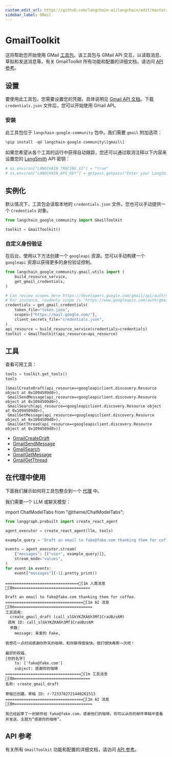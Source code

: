 ```yaml
---
custom_edit_url: https://github.com/langchain-ai/langchain/edit/master/docs/docs/integrations/toolkits/gmail.ipynb
sidebar_label: GMail
---
```


# GmailToolkit

这将帮助您开始使用 GMail [工具包](/docs/concepts/#toolkits)。该工具包与 GMail API 交互，以读取消息、草拟和发送消息等。有关 GmailToolkit 所有功能和配置的详细文档，请访问 [API 参考](https://api.python.langchain.com/en/latest/gmail/langchain_google_community.gmail.toolkit.GmailToolkit.html)。

## 设置

要使用此工具包，您需要设置您的凭据，具体说明见 [Gmail API 文档](https://developers.google.com/gmail/api/quickstart/python#authorize_credentials_for_a_desktop_application)。下载 `credentials.json` 文件后，您可以开始使用 Gmail API。

### 安装

此工具包位于 `langchain-google-community` 包中。我们需要 `gmail` 附加选项：

```python
%pip install -qU langchain-google-community\[gmail\]
```

如果您希望从各个工具的运行中获得自动跟踪，您还可以通过取消注释以下内容来设置您的 [LangSmith](https://docs.smith.langchain.com/) API 密钥：

```python
# os.environ["LANGCHAIN_TRACING_V2"] = "true"
# os.environ["LANGCHAIN_API_KEY"] = getpass.getpass("Enter your LangSmith API key: ")
```

## 实例化

默认情况下，工具包会读取本地的 `credentials.json` 文件。您也可以手动提供一个 `Credentials` 对象。

```python
from langchain_google_community import GmailToolkit

toolkit = GmailToolkit()
```

### 自定义身份验证

在后台，使用以下方法创建一个 `googleapi` 资源。您可以手动构建一个 `googleapi` 资源以获得更多的身份验证控制。

```python
from langchain_google_community.gmail.utils import (
    build_resource_service,
    get_gmail_credentials,
)

# Can review scopes here https://developers.google.com/gmail/api/auth/scopes
# For instance, readonly scope is 'https://www.googleapis.com/auth/gmail.readonly'
credentials = get_gmail_credentials(
    token_file="token.json",
    scopes=["https://mail.google.com/"],
    client_secrets_file="credentials.json",
)
api_resource = build_resource_service(credentials=credentials)
toolkit = GmailToolkit(api_resource=api_resource)
```

## 工具

查看可用工具：


```python
tools = toolkit.get_tools()
tools
```



```output
[GmailCreateDraft(api_resource=<googleapiclient.discovery.Resource object at 0x1094509d0>),
 GmailSendMessage(api_resource=<googleapiclient.discovery.Resource object at 0x1094509d0>),
 GmailSearch(api_resource=<googleapiclient.discovery.Resource object at 0x1094509d0>),
 GmailGetMessage(api_resource=<googleapiclient.discovery.Resource object at 0x1094509d0>),
 GmailGetThread(api_resource=<googleapiclient.discovery.Resource object at 0x1094509d0>)]
```


- [GmailCreateDraft](https://api.python.langchain.com/en/latest/gmail/langchain_google_community.gmail.create_draft.GmailCreateDraft.html)
- [GmailSendMessage](https://api.python.langchain.com/en/latest/gmail/langchain_google_community.gmail.send_message.GmailSendMessage.html)
- [GmailSearch](https://api.python.langchain.com/en/latest/gmail/langchain_google_community.gmail.search.GmailSearch.html)
- [GmailGetMessage](https://api.python.langchain.com/en/latest/gmail/langchain_google_community.gmail.get_message.GmailGetMessage.html)
- [GmailGetThread](https://api.python.langchain.com/en/latest/gmail/langchain_google_community.gmail.get_thread.GmailGetThread.html)

## 在代理中使用

下面我们展示如何将工具包整合到一个 [代理](/docs/tutorials/agents) 中。

我们需要一个 LLM 或聊天模型：

import ChatModelTabs from "@theme/ChatModelTabs";

<ChatModelTabs customVarName="llm" />


```python
from langgraph.prebuilt import create_react_agent

agent_executor = create_react_agent(llm, tools)
```


```python
example_query = "Draft an email to fake@fake.com thanking them for coffee."

events = agent_executor.stream(
    {"messages": [("user", example_query)]},
    stream_mode="values",
)
for event in events:
    event["messages"][-1].pretty_print()
```
```output
================================[1m 人类消息 [0m=================================

Draft an email to fake@fake.com thanking them for coffee.
==================================[1m AI 消息 [0m==================================
工具调用:
  create_gmail_draft (call_slGkYKZKA6h3Mf1CraUBzs6M)
 调用 ID: call_slGkYKZKA6h3Mf1CraUBzs6M
  参数:
    message: 亲爱的 Fake,

我想花一点时间感谢你昨天的咖啡。和你聊得很愉快。我们很快再聚一次吧！

最好的祝福，
[你的名字]
    to: ['fake@fake.com']
    subject: 感谢你的咖啡
=================================[1m 工具消息 [0m=================================
名称: create_gmail_draft

草稿已创建。草稿 ID: r-7233782721440261513
==================================[1m AI 消息 [0m==================================

我已经起草了一封邮件给 fake@fake.com，感谢他们的咖啡。你可以从你的邮件草稿中查看并发送，主题为“感谢你的咖啡”。
```

## API 参考

有关所有 `GmailToolkit` 功能和配置的详细文档，请访问 [API 参考](https://api.python.langchain.com/en/latest/agent_toolkits/langchain_community.agent_toolkits.slack.toolkit.SlackToolkit.html)。